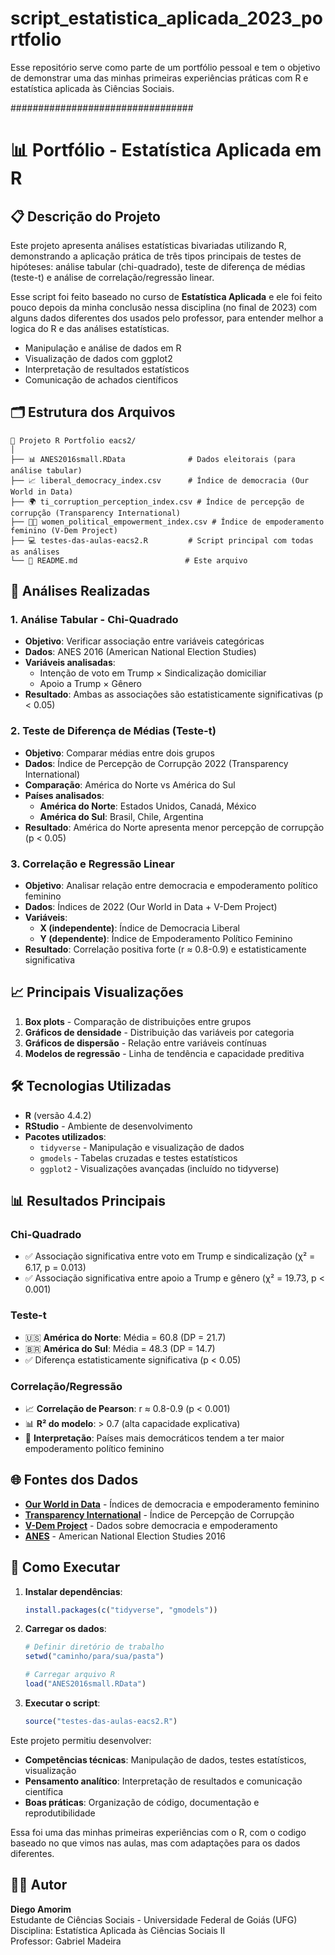 # script_estatistica_aplicada_2023_portfolio
Esse repositório serve como parte de um portfólio pessoal e tem o objetivo de demonstrar uma das minhas primeiras experiências práticas com R e estatística aplicada às Ciências Sociais.

#################################

# 📊 Portfólio - Estatística Aplicada em R

## 📋 Descrição do Projeto

Este projeto apresenta análises estatísticas bivariadas utilizando R, demonstrando a aplicação prática de três tipos principais de testes de hipóteses: análise tabular (chi-quadrado), teste de diferença de médias (teste-t) e análise de correlação/regressão linear.

Esse script foi feito baseado no curso de **Estatística Aplicada** e ele foi feito pouco depois da minha conclusão nessa disciplina (no final de 2023) com alguns dados diferentes dos usados pelo professor, para entender melhor a logica do R e das análises estatísticas.

- Manipulação e análise de dados em R
- Visualização de dados com ggplot2
- Interpretação de resultados estatísticos
- Comunicação de achados científicos

## 🗂️ Estrutura dos Arquivos

```
📁 Projeto R Portfolio eacs2/
│
├── 📊 ANES2016small.RData              # Dados eleitorais (para análise tabular)
├── 📈 liberal_democracy_index.csv      # Índice de democracia (Our World in Data)
├── 🌍 ti_corruption_perception_index.csv # Índice de percepção de corrupção (Transparency International)
├── 👩‍💼 women_political_empowerment_index.csv # Índice de empoderamento feminino (V-Dem Project)
├── 💻 testes-das-aulas-eacs2.R         # Script principal com todas as análises
└── 📖 README.md                        # Este arquivo
```

## 🔬 Análises Realizadas

### 1. **Análise Tabular - Chi-Quadrado**
- **Objetivo**: Verificar associação entre variáveis categóricas
- **Dados**: ANES 2016 (American National Election Studies)
- **Variáveis analisadas**:
  - Intenção de voto em Trump × Sindicalização domiciliar
  - Apoio a Trump × Gênero
- **Resultado**: Ambas as associações são estatisticamente significativas (p < 0.05)

### 2. **Teste de Diferença de Médias (Teste-t)**
- **Objetivo**: Comparar médias entre dois grupos
- **Dados**: Índice de Percepção de Corrupção 2022 (Transparency International)
- **Comparação**: América do Norte vs América do Sul
- **Países analisados**:
  - **América do Norte**: Estados Unidos, Canadá, México
  - **América do Sul**: Brasil, Chile, Argentina
- **Resultado**: América do Norte apresenta menor percepção de corrupção (p < 0.05)

### 3. **Correlação e Regressão Linear**
- **Objetivo**: Analisar relação entre democracia e empoderamento político feminino
- **Dados**: Índices de 2022 (Our World in Data + V-Dem Project)
- **Variáveis**:
  - **X (independente)**: Índice de Democracia Liberal
  - **Y (dependente)**: Índice de Empoderamento Político Feminino
- **Resultado**: Correlação positiva forte (r ≈ 0.8-0.9) e estatisticamente significativa

## 📈 Principais Visualizações

1. **Box plots** - Comparação de distribuições entre grupos
2. **Gráficos de densidade** - Distribuição das variáveis por categoria
3. **Gráficos de dispersão** - Relação entre variáveis contínuas
4. **Modelos de regressão** - Linha de tendência e capacidade preditiva

## 🛠️ Tecnologias Utilizadas

- **R** (versão 4.4.2)
- **RStudio** - Ambiente de desenvolvimento
- **Pacotes utilizados**:
  - `tidyverse` - Manipulação e visualização de dados
  - `gmodels` - Tabelas cruzadas e testes estatísticos
  - `ggplot2` - Visualizações avançadas (incluído no tidyverse)

## 📊 Resultados Principais

### Chi-Quadrado
- ✅ Associação significativa entre voto em Trump e sindicalização (χ² = 6.17, p = 0.013)
- ✅ Associação significativa entre apoio a Trump e gênero (χ² = 19.73, p < 0.001)

### Teste-t
- 🇺🇸 **América do Norte**: Média = 60.8 (DP = 21.7)
- 🇧🇷 **América do Sul**: Média = 48.3 (DP = 14.7)
- ✅ Diferença estatisticamente significativa (p < 0.05)

### Correlação/Regressão
- 📈 **Correlação de Pearson**: r ≈ 0.8-0.9 (p < 0.001)
- 📊 **R² do modelo**: > 0.7 (alta capacidade explicativa)
- 🎯 **Interpretação**: Países mais democráticos tendem a ter maior empoderamento político feminino

## 🌐 Fontes dos Dados

- **[Our World in Data](https://ourworldindata.org/)** - Índices de democracia e empoderamento feminino
- **[Transparency International](https://www.transparency.org/)** - Índice de Percepção de Corrupção
- **[V-Dem Project](https://www.v-dem.net/)** - Dados sobre democracia e empoderamento
- **[ANES](https://electionstudies.org/)** - American National Election Studies 2016

## 🚀 Como Executar

1. **Instalar dependências**:
   ```r
   install.packages(c("tidyverse", "gmodels"))
   ```

2. **Carregar os dados**:
   ```r
   # Definir diretório de trabalho
   setwd("caminho/para/sua/pasta")
   
   # Carregar arquivo R
   load("ANES2016small.RData")
   ```

3. **Executar o script**:
   ```r
   source("testes-das-aulas-eacs2.R")
   ```

Este projeto permitiu desenvolver:
- **Competências técnicas**: Manipulação de dados, testes estatísticos, visualização
- **Pensamento analítico**: Interpretação de resultados e comunicação científica
- **Boas práticas**: Organização de código, documentação e reprodutibilidade

Essa foi uma das minhas primeiras experiências com o R, com o codigo baseado no que vimos nas aulas, mas com adaptações para os dados diferentes.

## 👨‍💻 Autor

**Diego Amorim**  
Estudante de Ciências Sociais - Universidade Federal de Goiás (UFG)  
Disciplina: Estatística Aplicada às Ciências Sociais II  
Professor: Gabriel Madeira
